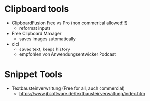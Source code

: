 Clipboard tools
===============

- ClipboardFusion Free vs Pro (non commerical allowed!!!)
	- reformat inputs
- Free Clipboard Manager
	- saves images automatically
- clcl
	- saves text, keeps history
	- empfohlen von Anwendungsentwicker Podcast

# Snippet Tools

- Textbausteinverwaltung (Free for all, auch commercial)
	- https://www.jbsoftware.de/textbausteinverwaltung/index.htm